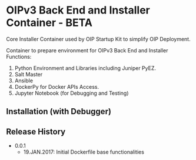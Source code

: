 # OIPv3 Back End and Installer Container - BETA

Core Installer Container used by OIP Startup Kit to simplify OIP Deployment.

Container to prepare environment for OIPv3 Back End and Installer Functions:
 1. Python Environment and Libraries including Juniper PyEZ.   
 2. Salt Master
 3. Ansible
 4. DockerPy for Docker APIs Access.
 5. Jupyter Notebook (for Debugging and Testing)

## Installation (with Debugger)


## Release History

* 0.0.1
    * 19.JAN.2017: Initial Dockerfile base functionalities  
